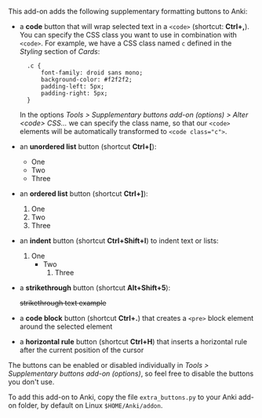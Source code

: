 This add-on adds the following supplementary formatting buttons to Anki:

* a **code** button that will wrap selected text in a `<code>` (shortcut: **Ctrl+,**). You can specify the CSS class you want to use in combination with `<code>`. For example, we have a CSS class named `c` defined in the *Styling* section of *Cards*:

        .c {
            font-family: droid sans mono;
            background-color: #f2f2f2;
            padding-left: 5px;
            padding-right: 5px;
        }

    In the options *Tools &gt; Supplementary buttons add-on (options) &gt; Alter &lt;code&gt; CSS...* we can specify the class name, so that our `<code>` elements will be automatically transformed to `<code class="c">`.

* an **unordered list** button (shortcut **Ctrl+[**):

    * One
    * Two
    * Three

* an **ordered list** button (shortcut **Ctrl+]**):

    1. One
    2. Two
    3. Three

* an **indent** button (shortcut **Ctrl+Shift+I**) to indent text or lists:

    1. One
        * Two
            1. Three

* a **strikethrough** button (shortcut **Alt+Shift+5**):

    ~~strikethrough text example~~

* a **code block** button (shortcut **Ctrl+.**) that creates a `<pre>` block element around the selected element

* a **horizontal rule** button (shortcut **Ctrl+H**) that inserts a horizontal rule after the current position of the cursor

The buttons can be enabled or disabled individually in *Tools > Supplementary buttons add-on (options)*, so feel free to disable the buttons you don't use.

To add this add-on to Anki, copy the file `extra_buttons.py` to your Anki add-on folder, by default on Linux `$HOME/Anki/addon`.
